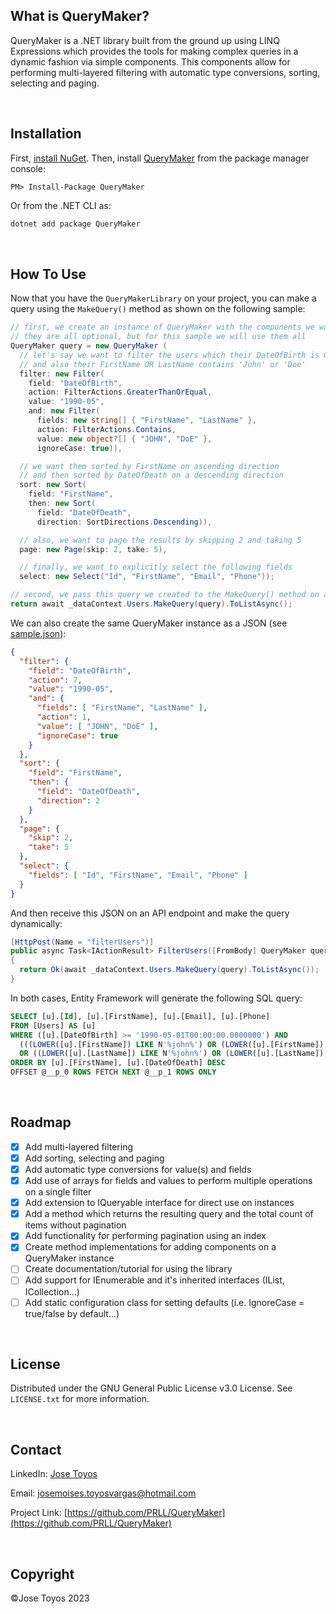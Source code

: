 ## What is QueryMaker?

QueryMaker is a .NET library built from the ground up using LINQ Expressions which provides the tools for making complex queries in a dynamic fashion via simple components. This components allow for performing multi-layered filtering with automatic type conversions, sorting, selecting and paging.

<br />



## Installation

First, [install NuGet](http://docs.nuget.org/docs/start-here/installing-nuget). Then, install [QueryMaker](https://www.nuget.org/packages/QueryMaker/) from the package manager console:

  ```
  PM> Install-Package QueryMaker
  ```

  Or from the .NET CLI as:

  ```powershell
  dotnet add package QueryMaker
  ```

<br />



## How To Use

Now that you have the `QueryMakerLibrary` on your project, you can make a query using the `MakeQuery()` method as shown on the following sample:

  ```csharp
  // first, we create an instance of QueryMaker with the components we want to use
  // they are all optional, but for this sample we will use them all
  QueryMaker query = new QueryMaker (
    // let's say we want to filter the users which their DateOfBirth is Greater Than Or Equal to May 1990
    // and also their FirstName OR LastName contains 'John' or 'Doe'
    filter: new Filter(
      field: "DateOfBirth",
      action: FilterActions.GreaterThanOrEqual,
      value: "1990-05",
      and: new Filter(
        fields: new string[] { "FirstName", "LastName" },
        action: FilterActions.Contains,
        value: new object?[] { "JOHN", "DoE" },
        ignoreCase: true)),

    // we want them sorted by FirstName on ascending direction
    // and then sorted by DateOfDeath on a descending direction
    sort: new Sort(
      field: "FirstName",
      then: new Sort(
        field: "DateOfDeath",
        direction: SortDirections.Descending)),

    // also, we want to page the results by skipping 2 and taking 5
    page: new Page(skip: 2, take: 5),

    // finally, we want to explicitly select the following fields
    select: new Select("Id", "FirstName", "Email", "Phone"));

  // second, we pass this query we created to the MakeQuery() method on an IQueryable instance
  return await _dataContext.Users.MakeQuery(query).ToListAsync();
  ```

We can also create the same QueryMaker instance as a JSON (see [sample.json](https://github.com/PRLL/QueryMaker/blob/main/sample.json)):

  ```json
  {
    "filter": {
      "field": "DateOfBirth",
      "action": 7,
      "value": "1990-05",
      "and": {
        "fields": [ "FirstName", "LastName" ],
        "action": 1,
        "value": [ "JOHN", "DoE" ],
        "ignoreCase": true
      }
    },
    "sort": {
      "field": "FirstName",
      "then": {
        "field": "DateOfDeath",
        "direction": 2
      }
    },
    "page": {
      "skip": 2,
      "take": 5
    },
    "select": {
      "fields": [ "Id", "FirstName", "Email", "Phone" ]
    }
  }
  ```

And then receive this JSON on an API endpoint and make the query dynamically:

  ```csharp
  [HttpPost(Name = "filterUsers")]
  public async Task<IActionResult> FilterUsers([FromBody] QueryMaker query)
  {
    return Ok(await _dataContext.Users.MakeQuery(query).ToListAsync());
  }
  ```

In both cases, Entity Framework will generate the following SQL query:

  ```sql
  SELECT [u].[Id], [u].[FirstName], [u].[Email], [u].[Phone]
  FROM [Users] AS [u]
  WHERE ([u].[DateOfBirth] >= '1990-05-01T00:00:00.0000000') AND
    (((LOWER([u].[FirstName]) LIKE N'%john%') OR (LOWER([u].[FirstName]) LIKE N'%doe%'))
    OR ((LOWER([u].[LastName]) LIKE N'%john%') OR (LOWER([u].[LastName]) LIKE N'%doe%')))
  ORDER BY [u].[FirstName], [u].[DateOfDeath] DESC
  OFFSET @__p_0 ROWS FETCH NEXT @__p_1 ROWS ONLY
  ```

<br />



## Roadmap

- [x] Add multi-layered filtering
- [x] Add sorting, selecting and paging
- [x] Add automatic type conversions for value(s) and fields
- [x] Add use of arrays for fields and values to perform multiple operations on a single filter
- [x] Add extension to IQueryable interface for direct use on instances
- [x] Add a method which returns the resulting query and the total count of items without pagination
- [x] Add functionality for performing pagination using an index
- [x] Create method implementations for adding components on a QueryMaker instance
- [ ] Create documentation/tutorial for using the library
- [ ] Add support for IEnumerable and it's inherited interfaces (IList, ICollection...)
- [ ] Add static configuration class for setting defaults (i.e. IgnoreCase = true/false by default...)

<br />



## License

Distributed under the GNU General Public License v3.0 License. See `LICENSE.txt` for more information.

<br />



## Contact

LinkedIn: [Jose Toyos](https://www.linkedin.com/in/josetoyosvargas/)

Email: josemoises.toyosvargas@hotmail.com

Project Link: [https://github.com/PRLL/QueryMaker](https://github.com/PRLL/QueryMaker)

<br />



## Copyright

©Jose Toyos 2023

